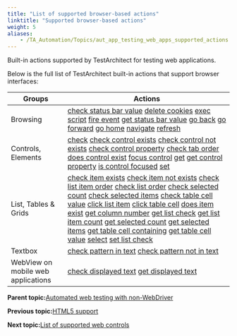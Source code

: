 ```yaml
--- 
title: "List of supported browser-based actions"
linktitle: "Supported browser-based actions"
weight: 5
aliases: 
    - /TA_Automation/Topics/aut_app_testing_web_apps_supported_actions.html
---
```


Built-in actions supported by TestArchitect for testing web applications.

Below is the full list of TestArchitect built-in actions that support browser interfaces:

|Groups|Actions|
|------|-------|
|Browsing|[check status bar value](check_status_bar_value.html) [delete cookies](delete_cookies.html) [exec script](exec_script.html) [fire event](fire_event.html) [get status bar value](get_status_bar_value.html) [go back](go_back.html) [go forward](go_forward.html) [go home](go_home.html) [navigate](navigate.html) [refresh](refresh.html)|
|Controls, Elements|[check](check.html) [check control exists](check_control_exists.html) [check control not exists](check_control_not_exists.html) [check control property](check_control_property.html) [check tab order](check_tab_order.html) [does control exist](does_control_exist.html) [focus control](focus_control.html) [get](get.html) [get control property](get_control_property.html) [is control focused](is_control_focused.html) [set](set.html)|
|List, Tables & Grids|[check item exists](check_item_exists.html) [check item not exists](check_item_not_exists.html) [check list item order](check_list_item_order.html) [check list order](check_list_order.html) [check selected count](check_selected_count.html) [check selected items](check_selected_items.html) [check table cell value](check_table_cell_value.html) [click list item](click_list_item.html) [click table cell](click_table_cell.html) [does item exist](does_item_exist.html) [get column number](get_column_number.html) [get list check](get_list_check.html) [get list item count](get_list_item_count.html) [get selected count](get_selected_count.html) [get selected items](get_selected_items.html) [get table cell containing](get_table_cell_containing.html) [get table cell value](get_table_cell_value.html) [select](select.html) [set list check](set_list_check.html)|
|Textbox|[check pattern in text](check_pattern_in_text.html) [check pattern not in text](check_pattern_not_in_text.html)|
|WebView on mobile web applications|[check displayed text](check_displayed_text.html) [get displayed text](get_displayed_text.html)|

**Parent topic:**[Automated web testing with non-WebDriver](/TA_Automation/Topics/WebKit.html)

**Previous topic:**[HTML5 support](/TA_Automation/Topics/HTML5_automation.html)

**Next topic:**[List of supported web controls](/TA_Automation/Topics/aut_app_testing_web_apps_supported_controls.html)

